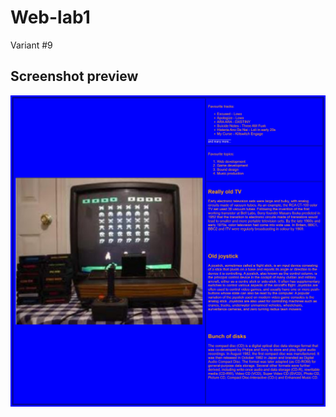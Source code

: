# Web-lab1
Variant #9

## Screenshot preview
![App Screenshot](https://github.com/TSlashDreamy/Web-lab1/blob/master/preview/Preview.jpeg?raw=true)
